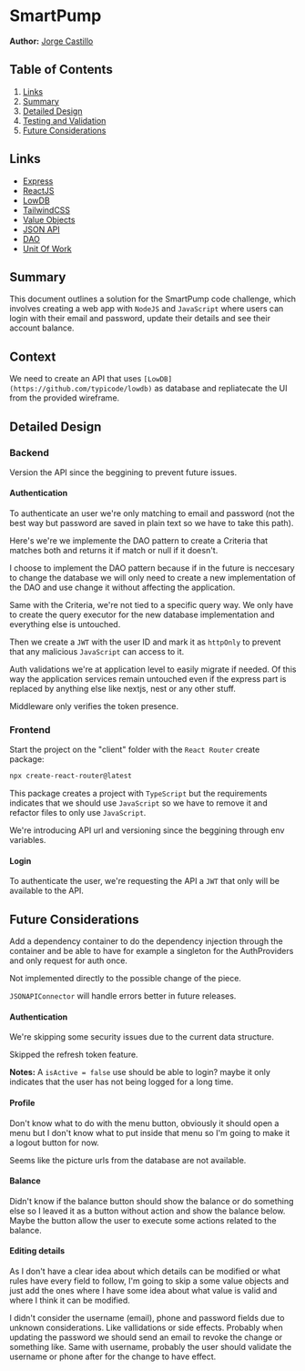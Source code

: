 # SmartPump

**Author:** [Jorge Castillo](https://github.com/schorts99)

## Table of Contents

1. [Links](#links)
2. [Summary](#summary)
3. [Detailed Design](#detailed-design)
4. [Testing and Validation]()
5. [Future Considerations](#future-considerations)

## Links

- [Express](https://expressjs.com/)
- [ReactJS](https://react.dev/)
- [LowDB](https://github.com/typicode/lowdb)
- [TailwindCSS](https://tailwindcss.com/)
- [Value Objects](https://learn.microsoft.com/en-us/dotnet/architecture/microservices/microservice-ddd-cqrs-patterns/implement-value-objects)
- [JSON API](https://jsonapi.org/)
- [DAO](https://www.oscarblancarteblog.com/2018/12/10/data-access-object-dao-pattern/)
- [Unit Of Work](https://learn.microsoft.com/en-us/aspnet/mvc/overview/older-versions/getting-started-with-ef-5-using-mvc-4/implementing-the-repository-and-unit-of-work-patterns-in-an-asp-net-mvc-application#creating-the-unit-of-work-class)

## Summary

This document outlines a solution for the SmartPump code challenge, which involves creating a web app with `NodeJS` and `JavaScript` where users can login with their email and password, update their details and see their account balance.

## Context

We need to create an API that uses `[LowDB](https://github.com/typicode/lowdb)` as database and repliatecate the UI from the provided wireframe.

## Detailed Design

### Backend

Version the API since the beggining to prevent future issues.

#### Authentication

To authenticate an user we're only matching to email and password (not the best way but password are saved in plain text so we have to take this path).

Here's we're we implemente the DAO pattern to create a Criteria that matches both and returns it if match or null if it doesn't.

I choose to implement the DAO pattern because if in the future is neccesary to change the database we will only need to create a new implementation of the DAO and use change it without affecting the application.

Same with the Criteria, we're not tied to a specific query way. We only have to create the query executor for the new database implementation and everything else is untouched.

Then we create a `JWT` with the user ID and mark it as `httpOnly` to prevent that any malicious `JavaScript` can access to it.

Auth validations we're at application level to easily migrate if needed. Of this way the application services remain untouched even if the express part is replaced by anything else like nextjs, nest or any other stuff.

Middleware only verifies the token presence.

### Frontend

Start the project on the "client" folder with the `React Router` create package:

```bash
npx create-react-router@latest
```

This package creates a project with `TypeScript` but the requirements indicates that we should use `JavaScript` so we have to remove it and refactor files to only use `JavaScript`.

We're introducing API url and versioning since the beggining through env variables.

#### Login

To authenticate the user, we're requesting the API a `JWT` that only will be available to the API.

## Future Considerations

Add a dependency container to do the dependency injection through the container and be able to have for example a singleton for the AuthProviders and only request for auth once.

Not implemented directly to the possible change of the piece.

`JSONAPIConnector` will handle errors better in future releases.

#### Authentication

We're skipping some security issues due to the current data structure.

Skipped the refresh token feature.

**Notes:** A `isActive = false` use should be able to login? maybe it only indicates that the user has not being logged for a long time.

#### Profile

Don't know what to do with the menu button, obviously it should open a menu but I don't know what to put inside that menu so I'm going to make it a logout button for now.

Seems like the picture urls from the database are not available.

#### Balance

Didn't know if the balance button should show the balance or do something else so I leaved it as a button without action and show the balance below. Maybe the button allow the user to execute some actions related to the balance.

#### Editing details

As I don't have a clear idea about which details can be modified or what rules have every field to follow, I'm going to skip a some value objects and just add the ones where I have some idea about what value is valid and where I think it can be modified.

I didn't consider the username (email), phone and password fields due to unknown considerations. Like vallidations or side effects. Probably when updating the password we should send an email to revoke the change or something like. Same with username, probably the user should validate the username or phone after for the change to have effect.
